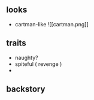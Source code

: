 ## looks
- cartman-like
![[cartman.png]]
## traits
- naughty?
- spiteful ( revenge )
- 
## backstory

